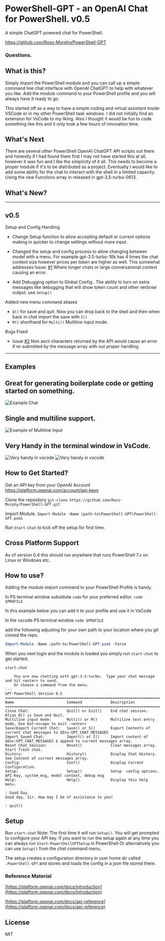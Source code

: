 # PowerShell-GPT - an OpenAI Chat for PowerShell. v0.5
A simple ChatGPT powered chat for PowerShell.

https://github.com/Ross-Murphy/PowerShell-GPT


### Questions.

What is this?
---
Simply import the PowerShell module and you can call up a simple command line chat interface with OpenAI ChatGPT to help with whatever you like. Add the module command to your PowerShell profile and you will always have it ready to go. 

This started off as a way to have a simple coding and virtual assistant inside VSCode or in my other PowerShell task windows. 
I did not initially find an extension for VsCode to my liking. Also I thought it would be fun to code something like this and it only took a few hours of innovation time. 


What's Next
---
There are several other PowerShell OpenAI ChatGPT API scripts out there and honestly if I had found them first I may not have started this at all, however it was fun and I like the simplicity of it all. This needs to become a proper module if it's to be distributed as a project. 
Eventually I would like to add some ability for the chat to interact with the shell in a limited capacity. Using the new Functions array in released in gpt-3.5-turbo-0613.

What's New?
---
--------------
v0.5
---
Setup and Config Handling
- Change Setup function to allow accepting default or current options making in quicker to change settings without more input.

- Changed the setup and config process to allow changing between model with a menu.
For example gpt-3.5-turbo-16k has 4 times the chat context size however prices per token are higher as well. 
This somewhat addresses Issue: [#1](https://github.com/Ross-Murphy/PowerShell-GPT/issues/1) Where longer chats or large conversational context causing an error. 

- Add Debugging option to Global Config . The ability to turn on extra messages like debugging that will show token count and other verbose output. use `Setup()`

Added new menu command aliases
- `Q()` for save and quit. Now you can drop back to the shell and then when back in chat import the save with `I()`
- `M()` shorthand for `Multi()` Multiline input mode.

Bugs Fixed

- Issue [#2](https://github.com/Ross-Murphy/PowerShell-GPT/issues/2)
 Non ascii characters returned by the API would cause an error if re-submitted by the message array with out proper handling.


--------------

## Examples
Great for generating boilerplate code or getting started on something.
---
![Example Chat ](images/Example1.PNG)

Single and multiline support.
---
![Example of Multiline Input](images/ExampleMulti.PNG)

Very Handy in the terminal window in VsCode.
---
![Very handy in vscode](images/vscode2.PNG)
![Very handy in vscode](images/vscode.PNG)


How to Get Started?
---
Get an API key from your OpenAI Account https://platform.openai.com/account/api-keys

Clone the repository 
`git-clone https://github.com/Ross-Murphy/PowerShell-GPT.git`

Import Module.
`Import-Module -Name \path-to\PowerShell-GPT\PowerShell-GPT.psm1`

Run `Start-Chat` to kick off the setup for first time.

Cross Platform Support
---
As of version 0.4 this should run anywhere that runs PowerShell 7.x on Linux or Windows etc.

How to use?
---
Adding the module import command to your PowerShell Profile is handy.

In PS terminal window substitute `code` for your preferred editor.
`code $PROFILE`

In this example below you can add it to your profile and use it in VsCode

In the vscode PS terminal window 
`code $PROFILE`

add the following adjusting for your own path to your location where you git cloned the repo.
```powershell
Import-Module -Name /path-to/PowerShell-GPT.psm1 -Force
```

When you next login and the module is loaded you simply run `start-chat` to get started.


```
start-chat

    You are now chatting with gpt-3.5-turbo.  Type your chat message and hit <enter> to send.
    Or choose a command from the menu.
---
GPT-PowerShell Version 0.5
==================================================================================
Name                        Command             Description
==================================================================================
Close Chat:                 Quit() or Exit()    End chat session. Alias Q() is Save and Quit.
Multiline input mode:       Multi() or M()      Multiline text entry mode, Use Dot-escape to exit .<enter>
Save/Export Current Chat:   Save() or S()       Export Contents of current chat messages to $Env:GPT_CHAT_MESSAGES
Import Saved Chat:          Import() or I()     Import content of $Env:GPT_CHAT_MESSAGES & append to current messages array.
Reset Chat Session:         Reset()             Clear messages array. Start fresh chat.
History:                    History()           Display Chat History. See Content of current messages array.
Config:                     Conf()              Display Current Configuration.
Setup:                      Setup()             Setup  config options. API-Key, system_msg, model context, debug msg
Help:                       Help()              Display this help menu.

: Good Day.         
Good day, Sir. How may I be of assistance to you?

: quit()
```

Setup
---
Run `start-chat` Note: The first time it will run `Setup()`. You will get prompted to configure your API key. 
If you want to run the setup again at any time you can always run  `Start-PowerShellGPTSetup` in PowerShell
Or alternatively you can use `Setup()` from the chat command menu.

The setup creates a configuration directory in user home dir called `.PowerShell-GPT` and stores and loads the config in a json file stored there.

### Reference Material
[https://platform.openai.com/docs/introduction](https://platform.openai.com/docs/introduction)

[https://platform.openai.com/docs/api-reference](https://platform.openai.com/docs/api-reference)

License
---
MIT